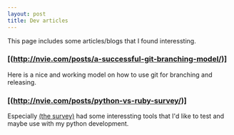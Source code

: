 ```yaml
---
layout: post
title: Dev articles
---
```


This page includes some articles/blogs that I found interessting.

### [(http://nvie.com/posts/a-successful-git-branching-model/)]
Here is a nice and working model on how to use git for branching and releasing.

### [(http://nvie.com/posts/python-vs-ruby-survey/)]
Especially [(the survey)](http://goo.gl/j0blw) had some interessting tools
that I'd like to test and maybe use with my python development.

